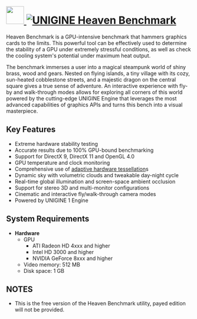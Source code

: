 # [<img src="https://cdn.jsdelivr.net/gh/AdmiringWorm/chocolatey-packages@12f2fa1fd9b1705318dabdd379382e2af702f316/automatic/heaven-benchmark/icons/64x64.png" height="48" width="48" /> ![UNIGINE Heaven Benchmark](https://img.shields.io/chocolatey/v/heaven.svg?label=UNIGINE%20Heaven%20Benchmarks&style=for-the-badge)](https://community.chocolatey.org/packages/heaven-benchmark)

Heaven Benchmark is a GPU-intensive benchmark that hammers graphics cards to the limits. This powerful tool can be effectively used to determine the stability of a GPU under extremely stressful conditions, as well as check the cooling system's potential under maximum heat output.

The benchmark immerses a user into a magical steampunk world of shiny brass, wood and gears. Nested on flying islands, a tiny village with its cozy, sun-heated cobblestone streets, and a majestic dragon on the central square gives a true sense of adventure. An interactive experience with fly-by and walk-through modes allows for exploring all corners of this world powered by the cutting-edge UNIGINE Engine that leverages the most advanced capabilities of graphics APIs and turns this bench into a visual masterpiece.

## Key Features

- Extreme hardware stability testing
- Accurate results due to 100% GPU-bound benchmarking
- Support for DirectX 9, DirectX 11 and OpenGL 4.0
- GPU temperature and clock monitoring
- Comprehensive use of [adaptive hardware tessellation](https://www.youtube.com/watch?v=bkKtY2G3FbU)s
- Dynamic sky with volumetric clouds and tweakable day-night cycle
- Real-time global illumination and screen-space ambient occlusion
- Support for stereo 3D and multi-monitor configurations
- Cinematic and interactive fly/walk-through camera modes
- Powered by UNIGINE 1 Engine

## System Requirements

- **Hardware**
  - GPU
    - ATI Radeon HD 4xxx and higher
    - Intel HD 3000 and higher
    - NVIDIA GeForce 8xxx and higher
  - Video memory: 512 MB
  - Disk space: 1 GB

## NOTES

- This is the free version of the Heaven Benchmark utility, payed edition will not be provided.
